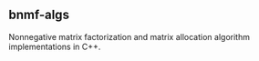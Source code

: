 ## bnmf-algs
Nonnegative matrix factorization and matrix allocation algorithm implementations
in C++.
